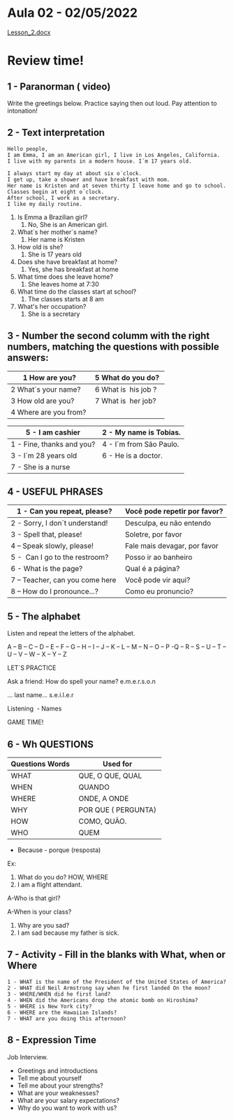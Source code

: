 # Aula 02 - 02/05/2022

[Lesson_2.docx](./documents/Lesson_2.docx)

# **Review time!**

## 1 - Paranorman ( video)

Write the greetings below. Practice saying then out loud. Pay attention to intonation!

## 2 - Text interpretation

```
Hello people, 
I am Emma, I am an American girl, I live in Los Angeles, California.
I live with my parents in a modern house. I´m 17 years old. 

I always start my day at about six o´clock.
I get up, take a shower and have breakfast with mom.
Her name is Kristen and at seven thirty I leave home and go to school. 
Classes begin at eight o´clock. 
After school, I work as a secretary. 
I like my daily routine.
```

1. Is Emma a Brazilian girl?
    1. No, She is an American girl.
2. What´s her mother´s name?
    1. Her name is Kristen
3. How old is she?
    1. She is 17 years old
4. Does she have breakfast at home?
    1. Yes, she has breakfast at home
5. What time does she leave home?
    1. She leaves home at 7:30
6. What time do the classes start at school?
    1. The classes starts at 8 am
7. What's her occupation?
    1. She is a secretary
    

## 3 - Number the second columm with the right numbers, matching the questions with possible answers:

| 1 How are you? |  5 What do you do?  |
| --- | --- |
| 2 What´s your name? | 6 What is  his job ? |
| 3 How old are you? | 7 What is  her job? |
| 4 Where are you from?  |  |

| 5 - I am cashier | 2 - My name is Tobias. |
| --- | --- |
| 1 - Fine, thanks and you? | 4 - I´m from São Paulo. |
| 3 - I´m 28 years old | 6 - He is a doctor. |
| 7 - She is a nurse |  |

## 4 - USEFUL PHRASES

| 1 - Can you repeat, please? | Você pode repetir por favor? |
| --- | --- |
| 2 - Sorry, I don´t understand! | Desculpa, eu não entendo |
| 3 - Spell that, please! | Soletre, por favor  |
| 4 – Speak slowly, please! | Fale mais devagar, por favor |
| 5 -  Can I go to the restroom? | Posso ir ao banheiro |
| 6 - What is the page? | Qual é a página? |
| 7 – Teacher, can you come here  | Você pode vir aqui? |
| 8 – How do I pronounce...?  | Como eu pronuncio? |

## 5 - The alphabet

Listen and repeat the letters of the alphabet.

A – B – C – D – E – F – G – H – I – J – K – L – M – N – O – P -Q – R – S – U – T – U – V – W – X – Y – Z

LET´S PRACTICE

Ask a friend: How do spell your name? e.m.e.r.s.o.n

… last name… s.e.i.l.e.r

Listening  - Names

GAME TIME!

## 6 - **Wh QUESTIONS**

| Questions Words  | Used for  |
| --- | --- |
| WHAT  | QUE, O QUE, QUAL  |
| WHEN  | QUANDO  |
| WHERE  | ONDE, A ONDE  |
| WHY | POR QUE ( PERGUNTA)  |
| HOW | COMO, QUÃO.  |
| WHO | QUEM |
- Because - porque (resposta)

Ex:

1. What do you do? HOW, WHERE
2. I am a flight attendant.

A-Who is that girl?

A-When is your class?

1. Why are you sad?
2. I am sad because my father is sick.

## 7 - **Activity -** Fill in the blanks with What, when or Where

```
1 - WHAT is the name of the President of the United States of America?
2 - WHAT did Neil Armstrong say when he first landed On the moon?
3 - WHERE/WHEN did he first land?
4 - WHEN did the Americans drop the atomic bomb on Hiroshima?
5 - WHERE is New York city?
6 - WHERE are the Hawaiian Islands?
7 - WHAT are you doing this afternoon?
```

## 8 - **Expression Time**

Job Interview.

- Greetings and introductions
- Tell me about yourself
- Tell me about your strengths?
- What are your weaknesses?
- What are your salary expectations?
- Why do you want to work with us?